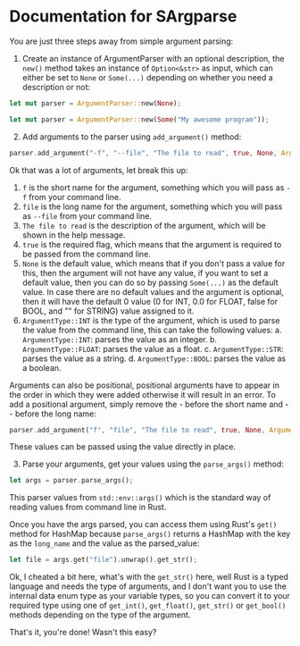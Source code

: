 # Documentation for SArgparse

You are just three steps away from simple argument parsing:

1. Create an instance of ArgumentParser with an optional description, the `new()` method takes an instance of `Option<&str>` as input, which can either be set to `None` or `Some(...)` depending on whether you need a description or not:

```rust
let mut parser = ArgumentParser::new(None);
```

```rust
let mut parser = ArgumentParser::new(Some("My awesome program"));
```

2. Add arguments to the parser using `add_argument()` method:

```rust
parser.add_argument("-f", "--file", "The file to read", true, None, ArgumentType::INT);
```

Ok that was a lot of arguments, let break this up:

1. `f` is the short name for the argument, something which you will pass as `-f` from your command line.
2. `file` is the long name for the argument, something which you will pass as `--file` from your command line.
3. `The file to read` is the description of the argument, which will be shown in the help message.
4. `true` is the required flag, which means that the argument is required to be passed from the command line.
5. `None` is the default value, which means that if you don't pass a value for this, then the argument will not have any value, if you want to set a default value, then you can do so by passing `Some(...)` as the default value. In case there are no default values and the argument is optional, then it will have the default 0 value (0 for INT, 0.0 for FLOAT, false for BOOL, and "" for STRING) value assigned to it.
6. `ArgumentType::INT` is the type of the argument, which is used to parse the value from the command line, this can take the following values:
    a. `ArgumentType::INT`: parses the value as an integer.
    b. `ArgumentType::FLOAT`: parses the value as a float.
    c. `ArgumentType::STR`: parses the value as a string.
    d. `ArgumentType::BOOL`: parses the value as a boolean.

Arguments can also be positional, positional arguments have to appear in the order in which they were added otherwise it will result in an error. To add a positional argument, simply remove the - before the short name and -- before the long name:

```rust
parser.add_argument("f", "file", "The file to read", true, None, ArgumentType::INT);
```

These values can be passed using the value directly in place.

3. Parse your arguments, get your values using the `parse_args()` method:

```rust
let args = parser.parse_args();
```

This parser values from `std::env::args()` which is the standard way of reading values from command line in Rust.

Once you have the args parsed, you can access them using Rust's `get()` method for HashMap because `parse_args()` returns a HashMap with the key as the `long_name` and the value as the parsed_value:

```rust
let file = args.get("file").unwrap().get_str();
```

Ok, I cheated a bit here, what's with the `get_str()` here, well Rust is a typed language and needs the type of arguments, and I don't want you to use the internal data enum type as your variable types, so you can convert it to your required type using one of `get_int()`, `get_float()`, `get_str()` or `get_bool()` methods depending on the type of the argument.

That's it, you're done! Wasn't this easy? 
